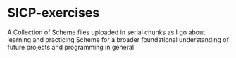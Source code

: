 # SICP-exercises
A Collection of Scheme files uploaded in serial chunks as I go about learning and practicing Scheme for a broader foundational understanding of future projects and programming in general
